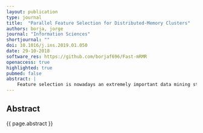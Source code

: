 ```yaml
---
layout: publication
type: journal
title:  "Parallel Feature Selection for Distributed-Memory Clusters"
authors: borja, jorge
journal: "Information Sciences"
shortjournal: ""
doi: 10.1016/j.ins.2019.01.050
date: 29-10-2018
software_res: https://github.com/borjaf696/Fast-mRMR
openaccess: true
highlighted: true
pubmed: false
abstract: |
    Feature selection is nowadays an extremely important data mining stage in the field of machine learning due to the appearance of problems of high dimensionality. In the literature there are numerous feature selection methods, mRMR (minimum-RedundancyMaximum-Relevance) being one of the most widely used. However, although it achieves good results in selecting relevant features, it is impractical for datasets with thousands of features. A possible solution to this limitation is the use of the fast-mRMR method, a greedy optimization of the mRMR algorithm that improves both scalability and efficiency. In this work we present fast-mRMR-MPI, a novel hybrid parallel implementation that uses MPI and OpenMP to accelerate feature selection on distributed-memory clusters. Our performance evaluation on two different systems using five representative input datasets shows that fastmRMR-MPI is significantly faster than fast-mRMR while providing the same results. As an example, our tool needs less than one minute to select 200 features of a dataset with more than four million features and 16,000 samples on a cluster with 32 nodes (768 cores in total), while the sequential fast-mRMR required more than eight hours. Moreover, fast-mRMRMPI distributes data so that it is able to exploit the memory available on different nodes of a cluster and then complete analyses that fail on a single node due to memory constraints. Our tool is publicly available at https://github.com/borjaf696/Fast-mRMR.
---
```


## Abstract

{{ page.abstract }}
